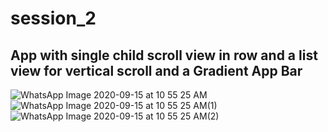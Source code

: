 # session_2

## App with single child scroll view in row and a list view for vertical scroll and a Gradient App Bar

![WhatsApp Image 2020-09-15 at 10 55 25 AM](https://user-images.githubusercontent.com/52829478/93169254-57227680-f742-11ea-87db-df3faa1a8a26.jpeg)
![WhatsApp Image 2020-09-15 at 10 55 25 AM(1)](https://user-images.githubusercontent.com/52829478/93169252-5558b300-f742-11ea-8df3-42f67521968f.jpeg)
![WhatsApp Image 2020-09-15 at 10 55 25 AM(2)](https://user-images.githubusercontent.com/52829478/93169242-5093ff00-f742-11ea-87ef-fba6474bb717.jpeg)

